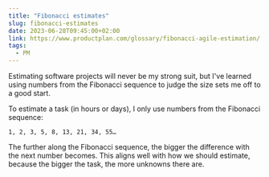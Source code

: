 ```yaml
---
title: "Fibonacci estimates"
slug: fibonacci-estimates
date: 2023-06-28T09:45:00+02:00
link: https://www.productplan.com/glossary/fibonacci-agile-estimation/
tags:
  - PM
---
```


Estimating software projects will never be my strong suit, but I've learned using numbers from the Fibonacci sequence to judge the size sets me off to a good start.

To estimate a task (in hours or days), I only use numbers from the Fibonacci sequence:

``` {.short}
1, 2, 3, 5, 8, 13, 21, 34, 55…
```

The further along the Fibonacci sequence, the bigger the difference with the next number becomes. This aligns well with how we should estimate, because the bigger the task, the more unknowns there are.
